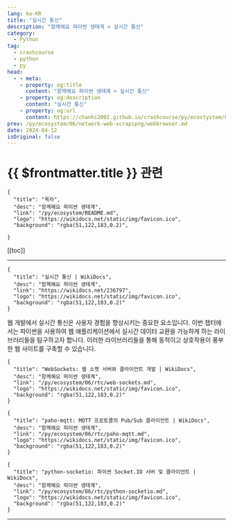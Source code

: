 ```yaml
---
lang: ko-KR
title: "실시간 통신"
description: "함께해요 파이썬 생태계 > 실시간 통신"
category:
  - Python
tag: 
  - crashcourse
  - python
  - py
head:
  - - meta:
    - property: og:title
      content: "함께해요 파이썬 생태계 > 실시간 통신"
    - property: og:description
      content: "실시간 통신"
    - property: og:url
      content: https://chanhi2002.github.io/crashcourse/py/ecostystem/05/rtc/
prev: /py/ecosystem/06/network-web-scrapipng/webbrowser.md
date: 2024-04-12
isOriginal: false
---
```


# {{ $frontmatter.title }} 관련

```component VPCard
{
  "title": "목차",
  "desc": "함께해요 파이썬 생태계",
  "link": "/py/ecosystem/README.md",
  "logo": "https://wikidocs.net/static/img/favicon.ico",
  "background": "rgba(51,122,183,0.2)",
  
}
```

[[toc]]

---

```component VPCard
{
  "title": "실시간 통신 | WikiDocs",
  "desc": "함께해요 파이썬 생태계",
  "link": "https://wikidocs.net/236797",
  "logo": "https://wikidocs.net/static/img/favicon.ico",
  "background": "rgba(51,122,183,0.2)"
}
```

웹 개발에서 실시간 통신은 사용자 경험을 향상시키는 중요한 요소입니다. 이번 챕터에서는 파이썬을 사용하여 웹 애플리케이션에서 실시간 데이터 교환을 가능하게 하는 라이브러리들을 탐구하고자 합니다. 이러한 라이브러리들을 통해 동적이고 상호작용이 풍부한 웹 사이트를 구축할 수 있습니다.

```component VPCard
{
  "title": "WebSockets: 웹 소켓 서버와 클라이언트 개발 | WikiDocs",
  "desc": "함께해요 파이썬 생태계",
  "link": "/py/ecosystem/06/rtc/web-sockets.md",
  "logo": "https://wikidocs.net/static/img/favicon.ico",
  "background": "rgba(51,122,183,0.2)"
}
```

```component VPCard
{
  "title": "paho-mqtt: MQTT 프로토콜의 Pub/Sub 클라이언트 | WikiDocs",
  "desc": "함께해요 파이썬 생태계",
  "link": "/py/ecosystem/06/rtc/paho-mqtt.md",
  "logo": "https://wikidocs.net/static/img/favicon.ico",
  "background": "rgba(51,122,183,0.2)"
}
```

```component VPCard
{
  "title": "python-socketio: 파이썬 Socket.IO 서버 및 클라이언트 | WikiDocs",
  "desc": "함께해요 파이썬 생태계",
  "link": "/py/ecosystem/06/rtc/python-socketio.md",
  "logo": "https://wikidocs.net/static/img/favicon.ico",
  "background": "rgba(51,122,183,0.2)"
}
```

---

<TagLinks />